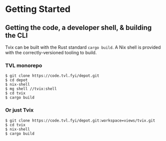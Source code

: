 Getting Started
===============================================================================

Getting the code, a developer shell, & building the CLI
-------------------------------------------------------------------------------

Tvix can be built with the Rust standard `cargo build`. A Nix shell is provided
with the correctly-versioned tooling to build.

### TVL monorepo

```console
$ git clone https://code.tvl.fyi/depot.git
$ cd depot
$ nix-shell
$ mg shell //tvix:shell
$ cd tvix
$ cargo build
```

### Or just Tvix

```console
$ git clone https://code.tvl.fyi/depot.git:workspace=views/tvix.git
$ cd tvix
$ nix-shell
$ cargo build
```
